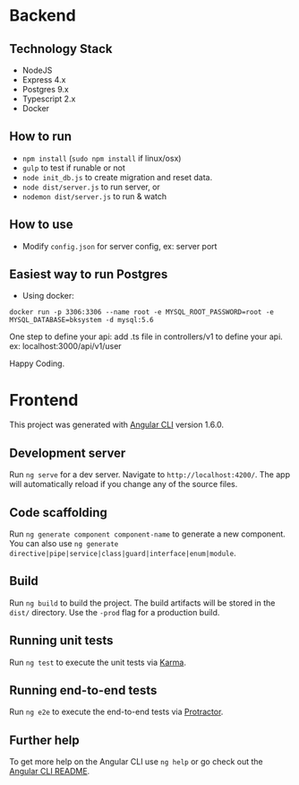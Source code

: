 # Backend
## Technology Stack
+ NodeJS
+ Express 4.x
+ Postgres 9.x
+ Typescript 2.x
+ Docker

## How to run
+ `npm install` (`sudo npm install` if linux/osx)
+ `gulp` to test if runable or not
+ `node init_db.js` to create migration and reset data.
+ `node dist/server.js` to run server, or
+ `nodemon dist/server.js` to run & watch


## How to use
+ Modify `config.json` for server config, ex: server port

## Easiest way to run Postgres
+ Using docker:

```
docker run -p 3306:3306 --name root -e MYSQL_ROOT_PASSWORD=root -e MYSQL_DATABASE=bksystem -d mysql:5.6
```
One step to define your api: add .ts file in controllers/v1 to define your api. ex: localhost:3000/api/v1/user

Happy Coding.

    
 
# Frontend
This project was generated with [Angular CLI](https://github.com/angular/angular-cli) version 1.6.0.
## Development server
Run `ng serve` for a dev server. Navigate to `http://localhost:4200/`. The app will automatically reload if you change any of the source files.
## Code scaffolding
Run `ng generate component component-name` to generate a new component. You can also use `ng generate directive|pipe|service|class|guard|interface|enum|module`.
## Build
Run `ng build` to build the project. The build artifacts will be stored in the `dist/` directory. Use the `-prod` flag for a production build.
## Running unit tests
Run `ng test` to execute the unit tests via [Karma](https://karma-runner.github.io).
## Running end-to-end tests
Run `ng e2e` to execute the end-to-end tests via [Protractor](http://www.protractortest.org/).
## Further help
To get more help on the Angular CLI use `ng help` or go check out the [Angular CLI README](https://github.com/angular/angular-cli/blob/master/README.md).

